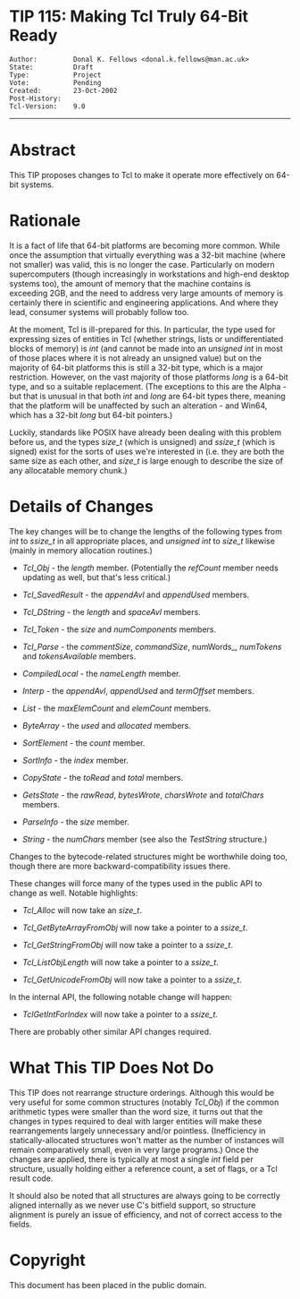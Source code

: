 # TIP 115: Making Tcl Truly 64-Bit Ready
	Author:         Donal K. Fellows <donal.k.fellows@man.ac.uk>
	State:          Draft
	Type:           Project
	Vote:           Pending
	Created:        23-Oct-2002
	Post-History:   
	Tcl-Version:    9.0
-----

# Abstract

This TIP proposes changes to Tcl to make it operate more effectively
on 64-bit systems.

# Rationale

It is a fact of life that 64-bit platforms are becoming more common.
While once the assumption that virtually everything was a 32-bit
machine \(where not smaller\) was valid, this is no longer the case.
Particularly on modern supercomputers \(though increasingly in
workstations and high-end desktop systems too\), the amount of memory
that the machine contains is exceeding 2GB, and the need to address
very large amounts of memory is certainly there in scientific and
engineering applications.  And where they lead, consumer systems will
probably follow too.

At the moment, Tcl is ill-prepared for this.  In particular, the type
used for expressing sizes of entities in Tcl \(whether strings, lists
or undifferentiated blocks of memory\) is _int_ \(and cannot be made
into an _unsigned int_ in most of those places where it is not
already an unsigned value\) but on the majority of 64-bit platforms
this is still a 32-bit type, which is a major restriction.  However,
on the vast majority of those platforms _long_ is a 64-bit type, and
so a suitable replacement.  \(The exceptions to this are the Alpha - but
that is unusual in that both _int_ and _long_ are 64-bit types
there, meaning that the platform will be unaffected by such an
alteration - and Win64, which has a 32-bit _long_ but 64-bit
pointers.\)

Luckily, standards like POSIX have already been dealing with this
problem before us, and the types _size\_t_ \(which is unsigned\) and
_ssize\_t_ \(which is signed\) exist for the sorts of uses we're
interested in \(i.e. they are both the same size as each other, and
_size\_t_ is large enough to describe the size of any allocatable
memory chunk.\)

# Details of Changes

The key changes will be to change the lengths of the following types
from _int_ to _ssize\_t_ in all appropriate places, and _unsigned
int_ to _size\_t_ likewise \(mainly in memory allocation routines.\)

 * _Tcl\_Obj_ - the _length_ member.  \(Potentially the _refCount_
   member needs updating as well, but that's less critical.\)

 * _Tcl\_SavedResult_ - the _appendAvl_ and _appendUsed_ members.

 * _Tcl\_DString_ - the _length_ and _spaceAvl_ members.

 * _Tcl\_Token_ - the _size_ and _numComponents_ members.

 * _Tcl\_Parse_ - the _commentSize_, _commandSize_, numWords_,
   _numTokens_ and _tokensAvailable_ members.

 * _CompiledLocal_ - the _nameLength_ member.

 * _Interp_ - the _appendAvl_, _appendUsed_ and _termOffset_
   members.

 * _List_ - the _maxElemCount_ and _elemCount_ members.

 * _ByteArray_ - the _used_ and _allocated_ members.

 * _SortElement_ - the _count_ member.

 * _SortInfo_ - the _index_ member.

 * _CopyState_ - the _toRead_ and _total_ members.

 * _GetsState_ - the _rawRead_, _bytesWrote_, _charsWrote_ and
   _totalChars_ members.

 * _ParseInfo_ - the _size_ member.

 * _String_ - the _numChars_ member \(see also the _TestString_
   structure.\)

Changes to the bytecode-related structures might be worthwhile doing
too, though there are more backward-compatibility issues there.

These changes will force many of the types used in the public API to
change as well.  Notable highlights:

 * _Tcl\_Alloc_ will now take an _size\_t_.

 * _Tcl\_GetByteArrayFromObj_ will now take a pointer to a _ssize\_t_.

 * _Tcl\_GetStringFromObj_ will now take a pointer to a _ssize\_t_.

 * _Tcl\_ListObjLength_ will now take a pointer to a _ssize\_t_.

 * _Tcl\_GetUnicodeFromObj_ will now take a pointer to a _ssize\_t_.

In the internal API, the following notable change will happen:

 * _TclGetIntForIndex_ will now take a pointer to a _ssize\_t_.

There are probably other similar API changes required.

# What This TIP Does Not Do

This TIP does not rearrange structure orderings.  Although this would
be very useful for some common structures \(notably _Tcl\_Obj_\) if the
common arithmetic types were smaller than the word size, it turns out
that the changes in types required to deal with larger entities will
make these rearrangements largely unnecessary and/or pointless.
\(Inefficiency in statically-allocated structures won't matter as the
number of instances will remain comparatively small, even in very
large programs.\)  Once the changes are applied, there is typically at
most a single _int_ field per structure, usually holding either a
reference count, a set of flags, or a Tcl result code.

It should also be noted that all structures are always going to be
correctly aligned internally as we never use C's bitfield support, so
structure alignment is purely an issue of efficiency, and not of correct
access to the fields.

# Copyright

This document has been placed in the public domain.

